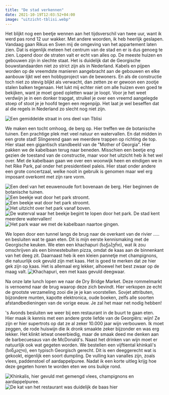 ```yaml
---
title: "De stad verkennen"
date: 2021-10-19T12:03:52+04:00
image: "uitzicht-tblisi.webp"
---
```


Het blijkt nog een beetje wennen aan het tijdsverschil van twee uur, want ik werd pas rond 12 uur wakker. Met andere woorden, ik heb heerlijk geslapen. Vandaag gaan Rikus en Sven mij de omgeving van het appartement laten zien. Dat is eigenlijk meteen het centrum van de stad en er is dus genoeg te zien. Lopend door de straten valt er echt van alles op. De meeste huizen en gebouwen zijn in slechte staat. Het is duidelijk dat de Georgische bouwstandaarden niet zo strict zijn als in Nederland. Kabels en pijpen worden op de vreemdste manieren aangebracht aan de gebouwen en elke aanbouw lijkt wel een hobbyproject van de bewoners. En als de constructie toch niet zo stevig blijkt als verwacht, dan zetten ze er gewoon een zootje stalen balken tegenaan. Het lukt mij echter niet om alle huizen even goed te bekijken, want je moet goed opletten waar je loopt. Voor je het weet verdwijn je in een donker trapgat, struikel je over een vreemd aangelegde stoep of stoot je je hoofd tegen een regenpijp. Het laat je wel beseffen dat al die regels in Nederland zo slecht nog niet zijn.

![Een gemiddelde straat in ons deel van Tblisi](gemiddelde-straat.webp "Een gemiddelde straat in ons deel van Tblisi.")

We maken een tocht omhoog, de berg op. Hier treffen we de botanische tuinen. Een prachtige plek met veel natuur en watervallen. En dat midden in een grote stad! Slingerend gaan we meerdere trappen op richting de top. Hier staat een gigantisch standbeeld van de "Mother of Georgia". Hier pakken we de kabelbaan terug naar beneden. Misschien een beetje eng gezien de toestand van de constructie, maar voor het uitzicht heb ik het wel over. Met de kabelbaan gaan we over een woonwijk heen en eindigen we in het Rike Park, pal onder het presidentieel paleis. Hier staat onder andere een grote concertzaal, welke nooit in gebruik is genomen maar wel erg imposant overkomt met zijn rare vorm.

![Een deel van het eeuwenoude fort bovenaan de berg. Hier beginnen de botanische tuinen.](botanische-tuin-oud-fort.webp "Een deel van het eeuwenoude fort bovenaan de berg. Hier beginnen de botanische tuinen.")
![Een beekje wat door het park stroomt.](botanische-tuin-beek.webp "Een beekje wat door het park stroomt.")
![Een beekje wat door het park stroomt.](botanische-tuin-beek2.webp)
![Het uitzicht over het park vanaf boven.](botanische-tuin-uitzicht.webp "Het uitzicht over het park vanaf boven.")
![De waterval waar het beekje begint te lopen door het park. De stad kent meerdere watervallen!](waterval.webp "De waterval waar het beekje begint te lopen door het park. De stad kent meerdere watervallen!")
![Het park waar we met de kabelbaan naartoe gingen.](rike-park.webp "Het park waar we met de kabelbaan naartoe gingen.")

We lopen door een tunnel langs de brug naar de overkant van de rivier ..... en besluiten wat te gaan eten. Dit is mijn eerste kennismaking met de Georgische keuken. We eten een khachapuri (ხაჭაპური), wat ik zou omschrijven als een binnestebuiten pizza, omdat de kaas aan de binnenkant van het deeg zit. Daarnaast heb ik een kleien pannetje met champignons, die natuurlijk ook gevuld zijn met kaas. Het is goed te merken dat ze hier gek zijn op kaas. Het is allemaal erg lekker, alhoewel het best zwaar op de maag valt.
![Khachapuri, een met kaas gevuld deegwaar.](khachapuri.webp "Khachapuri, een met kaas gevuld deegwaar.")

Na onze late lunch lopen we naar de Dry Bridge Market. Deze rommelmarkt is vernoemd naar de brug waarop deze zich bevindt. Hier verkopen ze echt de grootste verzameling zooi die je je kan voorstellen. Sovjet attributen, bijzondere munten, kapotte elektronica, oude boeken, zelfs alle soorten afstandbedieningen van de vorige eeuw. Je zal het maar net nodig hebben!

's Avonds besluiten we weer bij een restaurant in de buurt te gaan eten. Hier maak ik kennis met een andere grote liefde van de Georgiërs: wijn! Ze zijn er hier supertrots op dat ze al zeker 10.000 jaar wijn verbouwen. Ik moet zeggen, de rode huiswijn die ik dronk smaakte zeker bijzonder en was erg lekker. Het klinkt ietwat oneerbiedig, maar de smaak deed me denken aan de barbecuesaus van de McDonald's. Naast het drinken van wijn moet er natuurlijk ook wat gegeten worden. We bestellen een vijftiental khinkali's (ხინკალი), een typisch Georgisch gerecht. Dit is een deeggerecht wat is gekookt, eigenlijk een soort dumpling. De vulling kan vanalles zijn, zoals vlees, paddenstoel of aardappelpuree. Nadat ik een korte uitleg krijg hoe deze gegeten horen te worden eten we ons buikje rond.

![Khinkalis, hier gevuld met gemengd vlees, champignons en aardappelpuree.](khinkali.webp "Khinkalis, hier gevuld met gemengd vlees, champignons en aardappelpuree.")
![De kat van het restaurant was duidelijk de baas hier](kat-platenspeler.webp "De kat van het restaurant was duidelijk de baas hier.")
